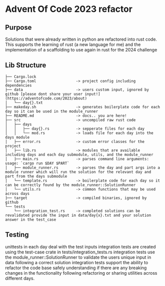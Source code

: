 # Advent Of Code 2023 refactor

## Purpose
Solutions that were already written in python are refactored into rust code.
This supports the learning of rust (a new language for me) and the implementation of a scaffolding to use again in rust for the 2024 challenge

## Lib Structure
```
├── Cargo.lock
├── Cargo.toml                  -> project config including dependencies
├── data                        -> users custom input, ignored by github [please dont share your user input!](https://adventofcode.com/2023/about)
│   └── day{}.txt
├── makeday.sh                  -> generates boilerplate code for each day so it can be used in the module_runner
├── README.md                   -> docs.. you are here!
├── src                         -> uncompiled raw rust code
│   ├── days
│   │   ├── day{}.rs            -> sepperate files for each day
│   │   └── mod.rs              -> loads file for each day into the days module
│   ├── error.rs                -> custom error classes for the project
│   ├── lib.rs                  -> modules that are available including days and each day submodule, utils, and the module_runner
│   ├── main.rs                 -> parses command line arguments: usage: `cargo run $DAY $PART`
│   ├── module_runner.rs        -> parses the day and part args into a module runner which will run the solution for the relevant day and part from the days submodule
│   └── template.rs             -> boilerplate code for each day so it can be correctly found by the module_runner::SolutionRunner
│   └── utils.rs                -> common functions that may be used across days
├── target                      -> compiled binaries, ignored by github
└── tests
    └── integration_test.rs     -> completed solutions can be revalidated provide the input in data/day{x}.txt and your solution answer in the test_case
```


## Testing
unittests in each day deal with the test inputs
integration tests are created using the test-case crate in tests/integration_tests.rs
integration tests use the module_runner::SolutionRunner to validate the users unique input in data following a correct solution
integration tests support the ability to refactor the code base safely understanding if there are any breaking changes in the functionality following refactoring or sharing utilities across different days.
